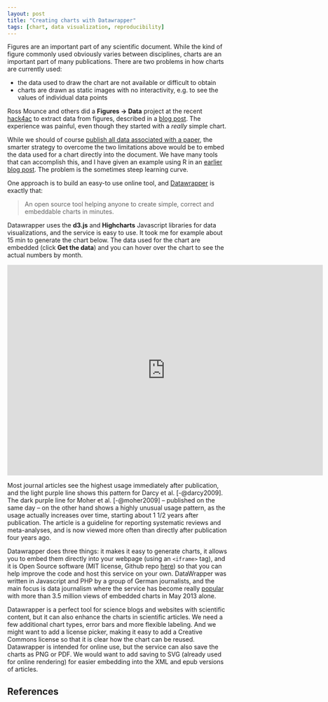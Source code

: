 ```yaml
---
layout: post
title: "Creating charts with Datawrapper"
tags: [chart, data visualization, reproducibility]
---
```


Figures are an important part of any scientific document. While the kind of figure commonly used obviously varies between disciplines, charts are an important part of many publications. There are two problems in how charts are currently used:

* the data used to draw the chart are not available or difficult to obtain
* charts are drawn as static images with no interactivity, e.g. to see the values of individual data points

Ross Mounce and others did a **Figures → Data** project at the recent [hack4ac](http://hacka4ac.com) to extract data from figures, described in a [blog post](http://rossmounce.co.uk/2013/07/09/hack4ac-recap/). The experience was painful, even though they started with a *really* simple chart.

While we should of course [publish all data associated with a paper](http://datadryad.org/), the smarter strategy to overcome the two limitations above would be to embed the data used for a chart directly into the document. We have many tools that can accomplish this, and I have given an example using R in an [earlier blog post](/2013/06/17/what-is-scholarly-markdown/). The problem is the sometimes steep learning curve.

One approach is to build an easy-to use online tool, and [Datawrapper](http://datawrapper.de/) is exactly that:

> An open source tool helping anyone to create simple, correct and embeddable charts in minutes.

Datawrapper uses the **d3.js** and **Highcharts** Javascript libraries for data visualizations, and the service is easy to use. It took me for example about 15 min to generate the chart below. The data used for the chart are embedded (click **Get the data**) and you can hover over the chart to see the actual numbers by month.

<iframe src="http://s3.datawrapper.de/7PqqU/" frameborder="0" allowtransparency="true" allowfullscreen="allowfullscreen" webkitallowfullscreen="webkitallowfullscreen" mozallowfullscreen="mozallowfullscreen" oallowfullscreen="oallowfullscreen" msallowfullscreen="msallowfullscreen" width="720" height="480"></iframe>

Most journal articles see the highest usage immediately after publication, and the light purple line shows this pattern for Darcy et al. [-@darcy2009]. The dark purple line for Moher et al. [-@moher2009] – published on the same day – on the other hand shows a highly unusual usage pattern, as the usage actually increases over time, starting about 1 1/2 years after publication. The article is a guideline for reporting systematic reviews and meta-analyses, and is now viewed more often than directly after publication four years ago.

Datawrapper does three things: it makes it easy to generate charts, it allows you to embed them directly into your webpage (using an `<iframe>` tag), and it is Open Source software (MIT license, Github repo [here](https://github.com/datawrapper/datawrapper)) so that you can help improve the code and host this service on your own. DataWrapper was written in Javascript and PHP by a group of German journalists, and the main focus is data journalism where the service has become really [popular](http://blog.datawrapper.de/2013/datawrapper-crosses-mark-of-10-million-visits/) with more than 3.5 million views of embedded charts in May 2013 alone.

Datawrapper is a perfect tool for science blogs and websites with scientific content, but it can also enhance the charts in scientific articles. We need a few additional chart types, error bars and more flexible labeling. And we might want to add a license picker, making it easy to add a Creative Commons license so that it is clear how the chart can be reused. Datawrapper is intended for online use, but the service can also save the charts as PNG or PDF. We would want to add saving to SVG (already used for online rendering) for easier embedding into the XML and epub versions of articles.

References
----------